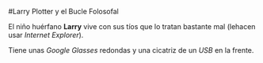 #Larry Plotter y el Bucle Folosofal

El niño huérfano **Larry** vive con sus tíos que lo tratan bastante mal
(lehacen usar *Internet Explorer*).

Tiene unas *Google Glasses* redondas y una cicatriz de un *USB* en la frente.
